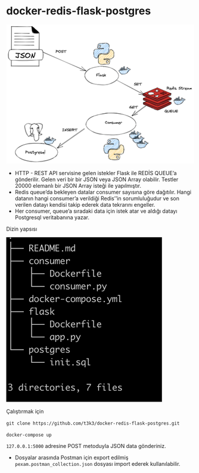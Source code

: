 # docker-redis-flask-postgres

![swordsec_arch_1.png](img/swordsec_arch_1.png)

- HTTP - REST API servisine gelen istekler Flask ile REDİS QUEUE’a gönderilir. Gelen veri bir bir JSON veya JSON Array olabilir. Testler 20000 elemanlı bir JSON Array isteği ile yapılmıştır.
- Redis queue’da bekleyen datalar consumer sayısına göre dağıtılır. Hangi datanın hangi consumer’a verildiği Redis’’in sorumluluğudur ve son verilen datayı kendisi takip ederek data tekrarını engeller.
- Her consumer, queue’a sıradaki data için istek atar ve aldığı datayı Postgresql veritabanına yazar.

Dizin yapsısı

![Screen Shot 2022-03-10 at 14.25.11.png](img/Screen_Shot_2022-03-10_at_14.25.11.png)

Çalıştırmak için

`git clone https://github.com/t3k3/docker-redis-flask-postgres.git`

`docker-compose up`

`127.0.0.1:5000` adresine POST metoduyla JSON data gönderiniz.

- Dosyalar arasında Postman için export edilmiş `pexam.postman_collection.json` dosyası import ederek kullanılabilir.